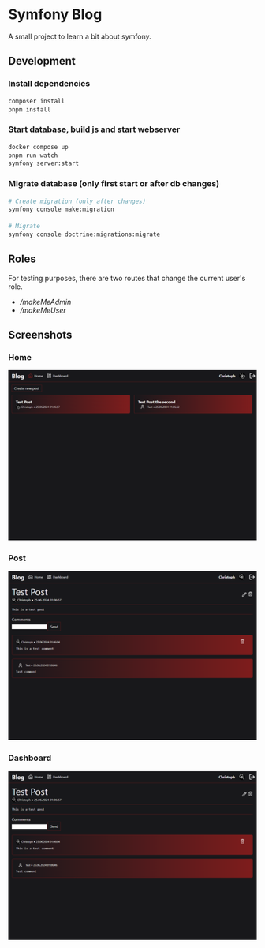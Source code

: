 # Symfony Blog

A small project to learn a bit about symfony.

## Development

### Install dependencies
```bash
composer install
pnpm install
```

### Start database, build js and start webserver
```bash
docker compose up
pnpm run watch
symfony server:start
```

### Migrate database (only first start or after db changes)

```bash
# Create migration (only after changes)
symfony console make:migration

# Migrate
symfony console doctrine:migrations:migrate
```

## Roles

For testing purposes, there are two routes that change the current user's role.

- _/makeMeAdmin_
- _/makeMeUser_

## Screenshots

### Home

![Home](.github/screenshots/home.png)

### Post

![Post](.github/screenshots/post.png)

### Dashboard

![Dashboard](.github/screenshots/post.png)